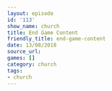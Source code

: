 ```yaml
---
layout: episode
id: '113'
show_name: church
title: End Game Content
friendly_title: end-game-content
date: 13/08/2018
source_url: 
games: []
category: church
tags:
- church
---
```

